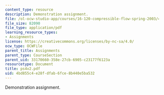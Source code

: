 ```yaml
---
content_type: resource
description: Demonstration assignment.
file: /ol-ocw-studio-app/courses/16-120-compressible-flow-spring-2003/4bd855c4e28fdfab6fce8b440e5ba532_ps4v2.pdf
file_size: 82090
file_type: application/pdf
learning_resource_types:
- Assignments
license: https://creativecommons.org/licenses/by-nc-sa/4.0/
ocw_type: OCWFile
parent_title: Assignments
parent_type: CourseSection
parent_uid: 33170660-358e-27cb-6905-c23177f6123a
resourcetype: Document
title: ps4v2.pdf
uid: 4bd855c4-e28f-dfab-6fce-8b440e5ba532
---
```

Demonstration assignment.